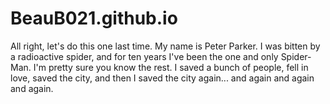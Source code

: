 # BeauB021.github.io
All right, let's do this one last time. My name is Peter Parker. I was bitten by a radioactive spider, and for ten years I've been the one and only Spider-Man. I'm pretty sure you know the rest. I saved a bunch of people, fell in love, saved the city, and then I saved the city again... and again and again and again.
